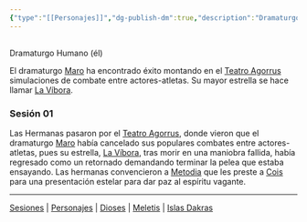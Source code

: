 ```yaml
---
{"type":"[[Personajes]]","dg-publish-dm":true,"description":"Dramaturgo Humano (él)","statblock":"[[Plebeyo]]","location":"[[Meletis]]","dg-publish":true,"reference":"Frank (It's Always Sunny in Philadelphia)","image":"","permalink":"/personajes/maro/","dgPassFrontmatter":true}
---
```


<p><span><div data-callout-metadata="" data-callout-fold="" data-callout="info" class="callout node-insert-event"><div class="callout-title" dir="auto"><div class="callout-icon"><svg width="16" height="16"></svg></div><div class="callout-title-inner">Dramaturgo Humano (él)</div></div></div></span></p><p><span>El dramaturgo <a data-tooltip-position="top" aria-label="Personajes/Maro" data-href="Personajes/Maro" href="Personajes/Maro" class="internal-link" target="_blank" rel="noopener nofollow">Maro</a> ha encontrado éxito montando en el <a data-tooltip-position="top" aria-label="Lugares/Teatro Agorrus" data-href="Lugares/Teatro Agorrus" href="Lugares/Teatro Agorrus" class="internal-link" target="_blank" rel="noopener nofollow">Teatro Agorrus</a> simulaciones de combate entre actores-atletas. Su mayor estrella se hace llamar <a data-tooltip-position="top" aria-label="Personajes/La Víbora" data-href="Personajes/La Víbora" href="Personajes/La Víbora" class="internal-link" target="_blank" rel="noopener nofollow">La Víbora</a>.</span></p><h3><span>Sesión 01</span></h3><p><span>Las Hermanas pasaron por el <a data-tooltip-position="top" aria-label="Lugares/Teatro Agorrus" data-href="Lugares/Teatro Agorrus" href="Lugares/Teatro Agorrus" class="internal-link" target="_blank" rel="noopener nofollow">Teatro Agorrus</a>, donde vieron que el dramaturgo <a data-tooltip-position="top" aria-label="Personajes/Maro" data-href="Personajes/Maro" href="Personajes/Maro" class="internal-link" target="_blank" rel="noopener nofollow">Maro</a> había cancelado sus populares combates entre actores-atletas, pues su estrella, <a data-tooltip-position="top" aria-label="Personajes/La Víbora" data-href="Personajes/La Víbora" href="Personajes/La Víbora" class="internal-link" target="_blank" rel="noopener nofollow">La Víbora</a>, tras morir en una maniobra fallida, había regresado como un retornado demandando terminar la pelea que estaba ensayando. Las hermanas convencieron a <a data-tooltip-position="top" aria-label="Personajes/Metodia" data-href="Personajes/Metodia" href="Personajes/Metodia" class="internal-link" target="_blank" rel="noopener nofollow">Metodia</a> que les preste a <a data-tooltip-position="top" aria-label="Personajes/Cois" data-href="Personajes/Cois" href="Personajes/Cois" class="internal-link" target="_blank" rel="noopener nofollow">Cois</a> para una presentación estelar para dar paz al espíritu vagante.</span></p><p><span><hr></span></p><span><span><a data-tooltip-position="top" aria-label="Almanaque/Sesiones" data-href="Almanaque/Sesiones" href="Almanaque/Sesiones" class="internal-link" target="_blank" rel="noopener nofollow">Sesiones</a> | <a data-tooltip-position="top" aria-label="Almanaque/Personajes" data-href="Almanaque/Personajes" href="Almanaque/Personajes" class="internal-link" target="_blank" rel="noopener nofollow">Personajes</a> | <a data-tooltip-position="top" aria-label="Almanaque/Dioses" data-href="Almanaque/Dioses" href="Almanaque/Dioses" class="internal-link" target="_blank" rel="noopener nofollow">Dioses</a> | <a data-tooltip-position="top" aria-label="Lugares/Meletis" data-href="Lugares/Meletis" href="Lugares/Meletis" class="internal-link" target="_blank" rel="noopener nofollow">Meletis</a> | <a data-tooltip-position="top" aria-label="Lugares/Islas Dakras" data-href="Lugares/Islas Dakras" href="Lugares/Islas Dakras" class="internal-link" target="_blank" rel="noopener nofollow">Islas Dakras</a> </span></span>